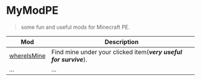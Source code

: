 # MyModPE

> some fun and useful mods for Minecraft PE.

| Mod | Description |
|--------|--------|
|[whereIsMine](https://github.com/LeeReindeer/myModPE/blob/master/Mods/whereIsMine.js)| Find mine under your clicked item(***very useful for survive***).|
| ...| ...|
